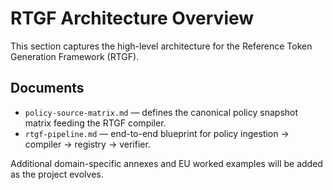 # RTGF Architecture Overview

This section captures the high-level architecture for the Reference Token Generation Framework (RTGF).

## Documents
- `policy-source-matrix.md` — defines the canonical policy snapshot matrix feeding the RTGF compiler.
- `rtgf-pipeline.md` — end-to-end blueprint for policy ingestion → compiler → registry → verifier.

Additional domain-specific annexes and EU worked examples will be added as the project evolves.
